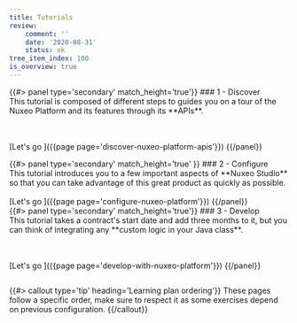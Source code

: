 ```yaml
---
title: Tutorials
review:
    comment: ''
    date: '2020-08-31'
    status: ok
tree_item_index: 100
is_overview: true
---
```


<div class="row" data-equalizer data-equalize-on="medium">
<div class="column medium-4">
{{#> panel type='secondary' match_height='true'}}
### 1 - Discover
<br/>
This tutorial is composed of different steps to guides you on a tour of the Nuxeo Platform and its features through its **APIs**. <br/>

<br/><br/>
[Let's go&nbsp;<i class="fa fa-long-arrow-right" aria-hidden="true"></i>]({{page page='discover-nuxeo-platform-apis'}})
{{/panel}}
</div>
<div class="column medium-4">
{{#> panel type='secondary' match_height='true' }}
### 2 - Configure
<br/>
This tutorial introduces you to a few important aspects of **Nuxeo Studio** so that you can take advantage of this great product as quickly as possible.<br/>

<br/>
[Let's go&nbsp;<i class="fa fa-long-arrow-right" aria-hidden="true"></i>]({{page page='configure-nuxeo-platform'}})
{{/panel}}
</div>
<div class="column medium-4">
{{#> panel type='secondary' match_height='true'}}
### 3 - Develop
<br/>
This tutorial takes a contract's start date and add three months to it, but you can think of integrating any **custom logic in your Java class**.

<br/><br/>
[Let's go&nbsp;<i class="fa fa-long-arrow-right" aria-hidden="true"></i>]({{page page='develop-with-nuxeo-platform'}})
{{/panel}}
</div>
</div>

{{#> callout type='tip' heading='Learning plan ordering'}}
These pages follow a specific order, make sure to respect it as some exercises depend on previous configuration.
{{/callout}}
